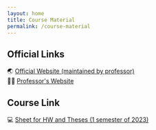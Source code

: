 ```yaml
---
layout: home
title: Course Material
permalink: /course-material
---
```


## Official Links
🌏 [Official Website (maintained by professor)](https://www.datatime.eu/public/cybersecurity/Statistics_2023_24/)<br>
👨‍💼 [Professor's Website](https://corsidilaurea.uniroma1.it/it/users/tommasogastaldiuniroma1it)


## Course Link
💻 [Sheet for HW and Theses (1 semester of 2023)](https://docs.google.com/spreadsheets/d/1_M5m4FJPOHMm1SUq0jn6_uSFMPQkmE6Ha8doMCIW__k/edit#gid=0) 